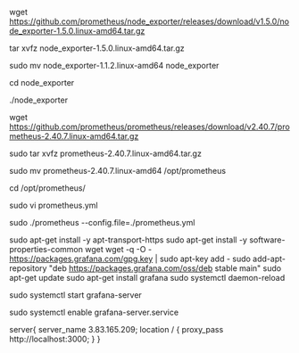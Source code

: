 <!-- NODE EXPORTER -->


<!-- install node export -->
wget https://github.com/prometheus/node_exporter/releases/download/v1.5.0/node_exporter-1.5.0.linux-amd64.tar.gz
<!-- extract -->

tar xvfz node_exporter-1.5.0.linux-amd64.tar.gz

<!-- move to extracted folder -->
sudo mv node_exporter-1.1.2.linux-amd64 node_exporter

<!-- change dire -->
cd node_exporter
<!-- run make -->
./node_exporter





<!-- PROMITHIUS  -->
wget https://github.com/prometheus/prometheus/releases/download/v2.40.7/prometheus-2.40.7.linux-amd64.tar.gz

<!-- extract -->
sudo tar xvfz prometheus-2.40.7.linux-amd64.tar.gz

<!-- rename -->
sudo mv prometheus-2.40.7.linux-amd64 /opt/prometheus

<!-- move to opt -->
cd /opt/prometheus/

<!-- edit some item in yaml file -->
sudo vi prometheus.yml

<!-- run -->
sudo ./prometheus --config.file=./prometheus.yml



















<!-- grafana -->
sudo apt-get install -y apt-transport-https
sudo apt-get install -y software-properties-common wget
wget -q -O - https://packages.grafana.com/gpg.key | sudo apt-key add -
sudo add-apt-repository "deb https://packages.grafana.com/oss/deb stable main"
sudo apt-get update
sudo apt-get install grafana
sudo systemctl daemon-reload



<!-- start grafana service -->
sudo systemctl start grafana-server

<!-- booting at start time -->
sudo systemctl enable grafana-server.service


<!-- configuration of nbginx -->
server{
        server_name 3.83.165.209;
        location / {
                proxy_pass http://localhost:3000;
        }
}
